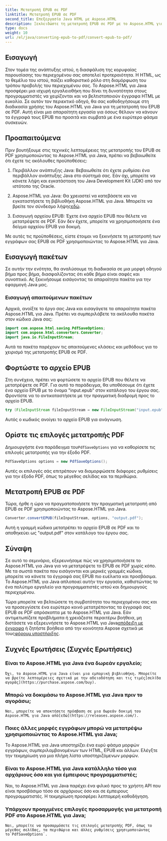 ```yaml
---
title: Μετατροπή EPUB σε PDF
linktitle: Μετατροπή EPUB σε PDF
second_title: Επεξεργασία Java HTML με Aspose.HTML
description: Ξεκλειδώστε τη μετατροπή EPUB σε PDF με το Aspose.HTML για Java, την ισχυρή βιβλιοθήκη Java. Δημιουργήστε προσβάσιμο περιεχόμενο χωρίς κόπο.
type: docs
weight: 10
url: /el/java/converting-epub-to-pdf/convert-epub-to-pdf/
---
```

## Εισαγωγή

Στον τομέα της ανάπτυξης ιστού, η διασφάλιση της κορυφαίας παρουσίασης του περιεχομένου σας αποτελεί προτεραιότητα. Η HTML, ως το θεμέλιο του ιστού, παίζει καθοριστικό ρόλο στη διαμόρφωση του τρόπου προβολής του περιεχομένου σας. Το Aspose.HTML για Java προσφέρει μια ισχυρή εργαλειοθήκη που δίνει τη δυνατότητα στους προγραμματιστές να χειρίζονται και να βελτιστοποιούν έγγραφα HTML με ευκολία. Σε αυτόν τον περιεκτικό οδηγό, θα σας καθοδηγήσουμε στη διαδικασία χρήσης του Aspose.HTML για Java για τη μετατροπή του EPUB σε PDF. Αυτή είναι μια απαραίτητη εργασία για όσους θέλουν να κάνουν τα έγγραφά τους EPUB πιο προσιτά και συμβατά με ένα ευρύτερο φάσμα συσκευών.

## Προαπαιτούμενα

Πριν βουτήξουμε στις τεχνικές λεπτομέρειες της μετατροπής του EPUB σε PDF χρησιμοποιώντας το Aspose.HTML για Java, πρέπει να βεβαιωθείτε ότι έχετε τις ακόλουθες προϋποθέσεις:

1. Περιβάλλον ανάπτυξης Java: Βεβαιωθείτε ότι έχετε ρυθμίσει ένα περιβάλλον ανάπτυξης Java στο σύστημά σας. Εάν όχι, μπορείτε να κάνετε λήψη και εγκατάσταση του Java Development Kit (JDK) από τον ιστότοπο της Oracle.

2. Aspose.HTML για Java: Θα χρειαστεί να κατεβάσετε και να εγκαταστήσετε τη βιβλιοθήκη Aspose.HTML για Java. Μπορείτε να βρείτε τον σύνδεσμο λήψης[εδώ](https://releases.aspose.com/html/java/).

3. Εισαγωγή αρχείου EPUB: Έχετε ένα αρχείο EPUB που θέλετε να μετατρέψετε σε PDF. Εάν δεν έχετε, μπορείτε να χρησιμοποιήσετε ένα δείγμα αρχείου EPUB για δοκιμή.

Με αυτές τις προϋποθέσεις, είστε έτοιμοι να ξεκινήσετε τη μετατροπή των εγγράφων σας EPUB σε PDF χρησιμοποιώντας το Aspose.HTML για Java.

## Εισαγωγή πακέτων

Σε αυτήν την ενότητα, θα αναλύσουμε τη διαδικασία σε μια μορφή οδηγού βήμα προς βήμα, διασφαλίζοντας ότι κάθε βήμα είναι σαφές και συνοπτικό. Ας ξεκινήσουμε εισάγοντας τα απαραίτητα πακέτα για την εφαρμογή Java μας.

### Εισαγωγή απαιτούμενων πακέτων

Αρχικά, ανοίξτε το έργο σας Java και εισαγάγετε τα απαραίτητα πακέτα Aspose.HTML για Java. Πρέπει να συμπεριλάβετε τα ακόλουθα πακέτα στον κώδικα Java σας:

```java
import com.aspose.html.saving.PdfSaveOptions;
import com.aspose.html.converters.Converter;
import java.io.FileInputStream;
```

Αυτά τα πακέτα παρέχουν τις απαιτούμενες κλάσεις και μεθόδους για το χειρισμό της μετατροπής EPUB σε PDF.

## Φορτώστε το αρχείο EPUB

Στη συνέχεια, πρέπει να φορτώσετε το αρχείο EPUB που θέλετε να μετατρέψετε σε PDF. Για αυτό το παράδειγμα, θα υποθέσουμε ότι έχετε ένα αρχείο EPUB με το όνομα "input.epub" στον κατάλογο του έργου σας. Φροντίστε να το αντικαταστήσετε με την πραγματική διαδρομή προς το αρχείο EPUB.

```java
try (FileInputStream fileInputStream = new FileInputStream("input.epub")) {
```

Αυτός ο κωδικός ανοίγει το αρχείο EPUB για ανάγνωση.

## Ορίστε τις επιλογές μετατροπής PDF

 Δημιουργήστε ένα παράδειγμα του`PdfSaveOptions` για να καθορίσετε τις επιλογές μετατροπής για την έξοδο PDF.

```java
PdfSaveOptions options = new PdfSaveOptions();
```

Αυτές οι επιλογές σάς επιτρέπουν να διαμορφώσετε διάφορες ρυθμίσεις για την έξοδο PDF, όπως το μέγεθος σελίδας και τα περιθώρια.

## Μετατροπή EPUB σε PDF

Τώρα, ήρθε η ώρα να πραγματοποιήσετε την πραγματική μετατροπή από EPUB σε PDF χρησιμοποιώντας το Aspose.HTML για Java.

```java
Converter.convertEPUB(fileInputStream, options, "output.pdf");
```

Αυτή η γραμμή κώδικα μετατρέπει το αρχείο EPUB σε PDF και το αποθηκεύει ως "output.pdf" στον κατάλογο του έργου σας.

## Σύναψη

Σε αυτό το σεμινάριο, εξερευνήσαμε πώς να χρησιμοποιήσετε το Aspose.HTML για Java για να μετατρέψετε το EPUB σε PDF χωρίς κόπο. Με τα σωστά πακέτα που εισάγονται και μερικές γραμμές κώδικα, μπορείτε να κάνετε τα έγγραφά σας EPUB πιο ευέλικτα και προσβάσιμα. Το Aspose.HTML για Java απλοποιεί αυτήν την εργασία, καθιστώντας το ένα πολύτιμο εργαλείο για προγραμματιστές ιστού και δημιουργούς περιεχομένου.

 Τώρα μπορείτε να βελτιώσετε τη συμβατότητα του περιεχομένου σας και να προσεγγίσετε ένα ευρύτερο κοινό μετατρέποντας τα έγγραφά σας EPUB σε PDF απρόσκοπτα με το Aspose.HTML για Java. Εάν αντιμετωπίζετε προβλήματα ή χρειάζεστε περαιτέρω βοήθεια, μη διστάσετε να εξερευνήσετε το Aspose.HTML για Java[απόδειξη με έγγραφα](https://reference.aspose.com/html/java/) ή ζητήστε βοήθεια από την κοινότητα Aspose σχετικά με τους[φόρουμ υποστήριξης](https://forum.aspose.com/).

## Συχνές Ερωτήσεις (Συχνές Ερωτήσεις)

### Είναι το Aspose.HTML για Java ένα δωρεάν εργαλείο;
    Όχι, το Aspose.HTML για Java είναι μια εμπορική βιβλιοθήκη. Μπορείτε να βρείτε λεπτομέρειες σχετικά με την αδειοδότηση και τις τιμές[σελίδα αγοράς](https://purchase.aspose.com/buy).

### Μπορώ να δοκιμάσω το Aspose.HTML για Java πριν το αγοράσω;
    Ναι, μπορείτε να αποκτήσετε πρόσβαση σε μια δωρεάν δοκιμή του Aspose.HTML για Java από[εδώ](https://releases.aspose.com/).

### Ποιες άλλες μορφές εγγράφων μπορώ να μετατρέψω χρησιμοποιώντας το Aspose.HTML για Java;
   Το Aspose.HTML για Java υποστηρίζει ένα ευρύ φάσμα μορφών εγγράφων, συμπεριλαμβανομένων των HTML, EPUB και άλλων. Ελέγξτε την τεκμηρίωση για μια πλήρη λίστα υποστηριζόμενων μορφών.

### Είναι το Aspose.HTML για Java κατάλληλο τόσο για αρχάριους όσο και για έμπειρους προγραμματιστές;
   Ναι, το Aspose.HTML για Java παρέχει ένα φιλικό προς το χρήστη API που είναι προσβάσιμο τόσο σε αρχάριους όσο και σε έμπειρους προγραμματιστές. Η τεκμηρίωση προσφέρει λεπτομερή καθοδήγηση.

### Υπάρχουν προηγμένες επιλογές προσαρμογής για μετατροπή PDF στο Aspose.HTML για Java;
    Ναι, μπορείτε να προσαρμόσετε τις επιλογές μετατροπής PDF, όπως το μέγεθος σελίδας, τα περιθώρια και άλλες ρυθμίσεις χρησιμοποιώντας το`PdfSaveOptions`.